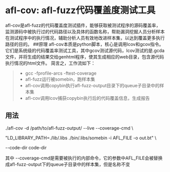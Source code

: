 # afl-cov: afl-fuzz代码覆盖度测试工具
afl-cov是afl-fuzz的代码覆盖度测试插件，能够获取被测试程序的源码覆盖率，监测源码中被执行过的代码路径以及具体的函数名称，帮助漏洞挖掘人员分析样本在测试程序中的执行情况，辅助分析人员有效地改进样本集，以达到覆盖更多执行路径的目的。
##原理
afl-cov本质是python脚本，核心是调用lcov和gcov指令。它们是系统级的代码覆盖率测试工具，其中gcov测试源代码，lcov测试的是.gcda文件，并将生成的结果交给genhtml程序，使其生成相应的web目录，包含源代码执行情况的html文件。
简言之，工作流如下：
> * gcc -fprofile-arcs -ftest-coverage 
> * afl-fuzz运行被somebin，跑样本集
> * afl-cov调用copybin执行afl-fuzz-output目录下的queue子目录中的样本集
> * afl-cov调用lcov捕获copybin执行后的代码覆盖信息，生成报告

## 用法
./afl-cov -d /path/to/afl-fuzz-output/ --live --coverage-cmd \

"LD_LIBRARY_PATH=./lib/.libs ./bin/.libs/somebin -i AFL_FILE -o out.bt" \

--code-dir code-dir

其中 --coverage-cmd是需要被执行的内部命令，它的参数中AFL_FILE会被替换成afl-fuzz-output下的queue子目录中的样本集，但是名称不变
